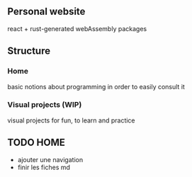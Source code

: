 ## Personal website
react + rust-generated webAssembly packages 

## Structure
### Home
basic notions about programming in order to easily consult it

### Visual projects (WIP)
visual projects for fun, to learn and practice

## TODO HOME
- ajouter une navigation
- finir les fiches md